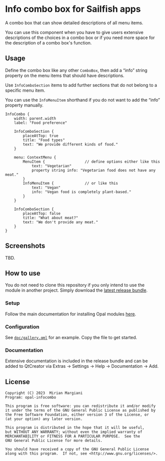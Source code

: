 <!--
SPDX-FileCopyrightText: 2023 Mirian Margiani
SPDX-License-Identifier: GFDL-1.3-or-later
-->

# Info combo box for Sailfish apps

A combo box that can show detailed descriptions of all menu items.

You can use this component when you have to give users extensive descriptions of
the choices in a combo box or if you need more space for the description of a
combo box's function.

## Usage

Define the combo box like any other `ComboBox`, then add a “info” string
property on the menu items that should have descriptions.

Use `InfoComboSection` items to add further sections that do not belong to a
specific menu item.

You can use the `InfoMenuItem` shorthand if you do not want to add the “info”
property manually.

```{qml}
InfoCombo {
    width: parent.width
    label: "Food preference"

    InfoComboSection {
        placeAtTop: true
        title: "Food types"
        text: "We provide different kinds of food."
    }

    menu: ContextMenu {
        MenuItem {                  // define options either like this
            text: "Vegetarian"
            property string info: "Vegetarian food does not have any meat."
        }
        InfoMenuItem {              // or like this
            text: "Vegan"
            info: "Vegan food is completely plant-based."
        }
    }

    InfoComboSection {
        placeAtTop: false
        title: "What about meat?"
        text: "We don't provide any meat."
    }
}
```

## Screenshots

TBD.

## How to use

You do not need to clone this repository if you only intend to use the module in
another project. Simply download the
[latest release bundle](https://github.com/Pretty-SFOS/opal-infocombo/releases/latest).

### Setup

Follow the main documentation for installing Opal modules
[here](https://github.com/Pretty-SFOS/opal/blob/main/README.md#using-opal).

### Configuration

See [`doc/gallery.qml`](doc/gallery.qml) for an example. Copy the file to get
started.

### Documentation

Extensive documentation is included in the release bundle and can be added to
QtCreator via Extras → Settings → Help → Documentation → Add.

## License

    Copyright (C) 2023  Mirian Margiani
    Program: opal-infocombo

    This program is free software: you can redistribute it and/or modify
    it under the terms of the GNU General Public License as published by
    the Free Software Foundation, either version 3 of the License, or
    (at your option) any later version.

    This program is distributed in the hope that it will be useful,
    but WITHOUT ANY WARRANTY; without even the implied warranty of
    MERCHANTABILITY or FITNESS FOR A PARTICULAR PURPOSE.  See the
    GNU General Public License for more details.

    You should have received a copy of the GNU General Public License
    along with this program.  If not, see <http://www.gnu.org/licenses/>.
